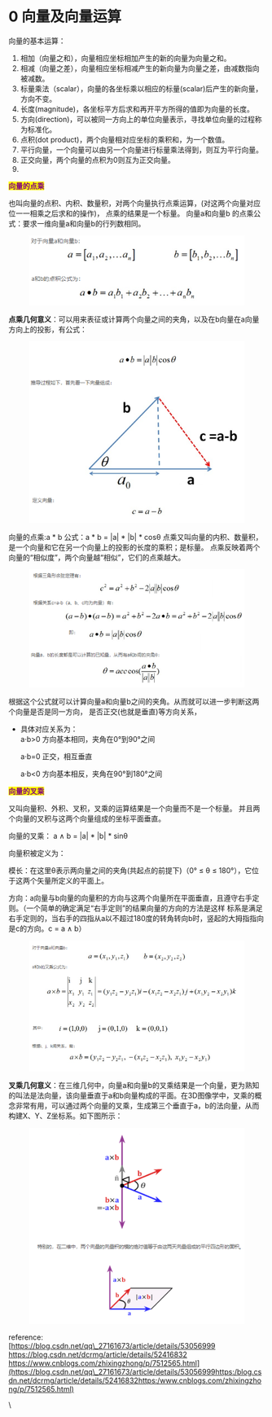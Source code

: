 # 0️ 向量及向量运算

向量的基本运算：

1. 相加（向量之和），向量相应坐标相加产生的新的向量为向量之和。
2. 相减（向量之差），向量相应坐标相减产生的新向量为向量之差，由减数指向被减数。
3. 标量乘法（scalar），向量的各坐标乘以相应的标量(scalar)后产生的新向量，方向不变。
4. 长度(magnitude)，各坐标平方后求和再开平方所得的值即为向量的长度。
5. 方向(direction)，可以被同一方向上的单位向量表示，寻找单位向量的过程称为标准化。
6. 点积(dot product)，两个向量相对应坐标的乘积和，为一个数值。
7. 平行向量，一个向量可以由另一个向量进行标量乘法得到，则互为平行向量。
8. 正交向量，两个向量的点积为0则互为正交向量。
9.

<mark style="color:purple;">**向量的点乘**</mark>

也叫向量的点积、内积、数量积，对两个向量执行点乘运算，(对这两个向量对应位一一相乘之后求和的操作)， 点乘的结果是一个标量。 向量a和向量b 的点乘公式：要求一维向量a和向量b的行列数相同。

<figure><img src="../../.gitbook/assets/image (23).png" alt=""><figcaption></figcaption></figure>

**点乘几何意义**：可以用来表征或计算两个向量之间的夹角，以及在b向量在a向量方向上的投影，有公式：

<figure><img src="../../.gitbook/assets/image (24).png" alt=""><figcaption></figcaption></figure>

向量的点乘:a \* b 公式：a \* b = |a| \* |b| \* cosθ 点乘又叫向量的内积、数量积，是一个向量和它在另一个向量上的投影的长度的乘积；是标量。 点乘反映着两个向量的“相似度”，两个向量越“相似”，它们的点乘越大。

<figure><img src="../../.gitbook/assets/image (25).png" alt=""><figcaption></figcaption></figure>

根据这个公式就可以计算向量a和向量b之间的夹角。从而就可以进一步判断这两个向量是否是同一方向， 是否正交(也就是垂直)等方向关系，&#x20;

*   具体对应关系为：\
    a·b>0 方向基本相同，夹角在0°到90°之间&#x20;

    a·b=0 正交，相互垂直 &#x20;

    a·b<0 方向基本相反，夹角在90°到180°之间



<mark style="color:purple;">**向量的叉乘**</mark>

又叫向量积、外积、叉积，叉乘的运算结果是一个向量而不是一个标量。 并且两个向量的叉积与这两个向量组成的坐标平面垂直。

向量的叉乘： a ∧ b = |a| \* |b| \* sinθ&#x20;

向量积被定义为：&#x20;

模长：在这里θ表示两向量之间的夹角(共起点的前提下)（0° ≤ θ ≤ 180°），它位于这两个矢量所定义的平面上。&#x20;

方向：a向量与b向量的向量积的方向与这两个向量所在平面垂直，且遵守右手定则。（一个简单的确定满足“右手定则”的结果向量的方向的方法是这样 标系是满足右手定则的，当右手的四指从a以不超过180度的转角转向b时，竖起的大拇指指向是c的方向。c = a ∧ b）

<figure><img src="../../.gitbook/assets/image (29).png" alt=""><figcaption></figcaption></figure>

**叉乘几何意义**：在三维几何中，向量a和向量b的叉乘结果是一个向量，更为熟知的叫法是法向量，该向量垂直于a和b向量构成的平面。在3D图像学中，叉乘的概念非常有用，可以通过两个向量的叉乘，生成第三个垂直于a，b的法向量，从而构建X、Y、Z坐标系。如下图所示：

<figure><img src="../../.gitbook/assets/image (31).png" alt=""><figcaption></figcaption></figure>





reference: \
[https://blog.csdn.net/qq\_27161673/article/details/53056999
\
https://blog.csdn.net/dcrmg/article/details/52416832
\
https://www.cnblogs.com/zhixingzhong/p/7512565.html](https://blog.csdn.net/qq\_27161673/article/details/53056999https:/blog.csdn.net/dcrmg/article/details/52416832https:/www.cnblogs.com/zhixingzhong/p/7512565.html)

\
